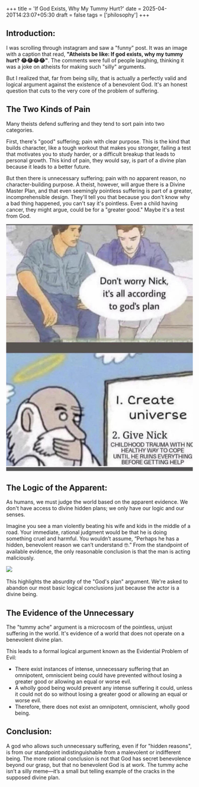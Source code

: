 +++
title = 'If God Exists, Why My Tummy Hurt?'
date = 2025-04-20T14:23:07+05:30
draft = false
tags = ['philosophy']
+++


##  Introduction:
I was scrolling through instagram and saw a "funny" post. It was an image with a caption that read,  **"Atheists be like: If god exists, why my tummy hurt? 😂😂😂😂"**. The comments were full of people laughing, thinking it was a joke on atheists for making such "silly" arguments.

But I realized that, far from being silly, that is actually a perfectly valid and logical argument against the existence of a benevolent God. It's an honest question that cuts to the very core of the problem of suffering.

## The Two Kinds of Pain
Many theists defend suffering and they tend to sort pain into two categories.

First, there's "good" suffering; pain with clear purpose. This is the kind that builds character, like a tough workout that makes you stronger, failing a test that motivates you to study harder, or a difficult breakup that leads to personal growth. This kind of pain, they would say, is part of a divine plan because it leads to a better future.

But then there is unnecessary suffering; pain with no apparent reason, no character-building purpose. A theist, however, will argue there is a Divine Master Plan, and that even seemingly pointless suffering is part of a greater, incomprehensible design. They'll tell you that because you don't know why a bad thing happened, you can't say it's pointless. Even a child having cancer, they might argue, could be for a "greater good." Maybe it's a test from God.

![](godsplan.jpg)


## The Logic of the Apparent:
As humans, we must judge the world based on the apparent evidence. We don't have access to divine hidden plans; we only have our logic and our senses.

Imagine you see a man violently beating his wife and kids in the middle of a road. Your immediate, rational judgment would be that he is doing something cruel and harmful. You wouldn’t assume, “Perhaps he has a hidden, benevolent reason we can’t understand 🤓.” From the standpoint of available evidence, the only reasonable conclusion is that the man is acting maliciously.

![](sir.gif)

This highlights the absurdity of the "God's plan" argument. We're asked to abandon our most basic logical conclusions just because the actor is a divine being.


## The Evidence of the Unnecessary
The "tummy ache" argument is a microcosm of the pointless, unjust suffering in the world. It's evidence of a world that does not operate on a benevolent divine plan.

This leads to a formal logical argument known as the Evidential Problem of Evil:
- There exist instances of intense, unnecessary suffering that an omnipotent, omniscient being could have prevented without losing a greater good or allowing an equal or worse evil.
- A wholly good being would prevent any intense suffering it could, unless it could not do so without losing a greater good or allowing an equal or worse evil.
- Therefore, there does not exist an omnipotent, omniscient, wholly good being.
	
## Conclusion:
A god who allows such unnecessary suffering, even if for "hidden reasons", is from our standpoint indistinguishable from a malevolent or indifferent being. The more rational conclusion is not that God has secret benevolence beyond our grasp, but that no benevolent God is at work. The tummy ache isn’t a silly meme—it’s a small but telling example of the cracks in the supposed divine plan.